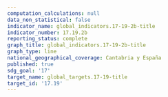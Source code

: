 ```yaml
---
computation_calculations: null
data_non_statistical: false
indicator_name: global_indicators.17-19-2b-title
indicator_number: 17.19.2b
reporting_status: complete
graph_title: global_indicators.17-19-2b-title
graph_type: line
national_geographical_coverage: Cantabria y España
published: true
sdg_goal: '17'
target_name: global_targets.17-19-title
target_id: '17.19'
---
```

